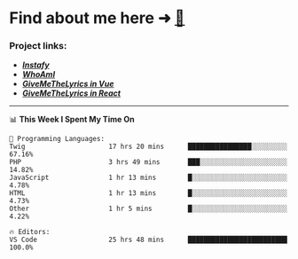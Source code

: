 # Find about me here ➜ [🧑](https://pauabella.dev)

### Project links:
- ***[Instafy](https://instafy.me)***
- ***[WhoAmI](https://pauabella.dev)***
- ***[GiveMeTheLyrics in Vue](https://lyrics.pauabella.dev)***
- ***[GiveMeTheLyrics in React](https://pauabella.dev/GiveMeTheLyrics)***

---
<!--START_SECTION:waka-->
📊 **This Week I Spent My Time On** 

```text
💬 Programming Languages: 
Twig                     17 hrs 20 mins      ████████████████░░░░░░░░░   67.16% 
PHP                      3 hrs 49 mins       ███░░░░░░░░░░░░░░░░░░░░░░   14.82% 
JavaScript               1 hr 13 mins        █░░░░░░░░░░░░░░░░░░░░░░░░   4.78% 
HTML                     1 hr 13 mins        █░░░░░░░░░░░░░░░░░░░░░░░░   4.73% 
Other                    1 hr 5 mins         █░░░░░░░░░░░░░░░░░░░░░░░░   4.22%

🔥 Editors: 
VS Code                  25 hrs 48 mins      █████████████████████████   100.0%

```


<!--END_SECTION:waka-->
